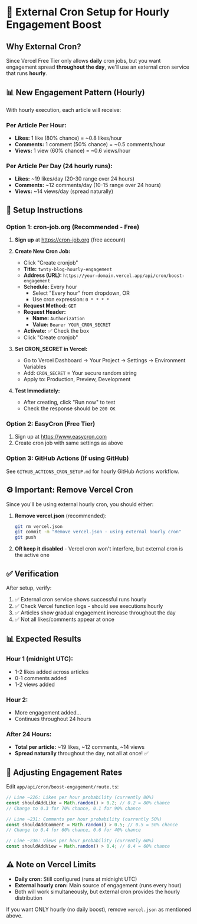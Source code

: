 # 🔄 External Cron Setup for Hourly Engagement Boost

## Why External Cron?

Since Vercel Free Tier only allows **daily** cron jobs, but you want engagement spread **throughout the day**, we'll use an external cron service that runs **hourly**.

## 📊 New Engagement Pattern (Hourly)

With hourly execution, each article will receive:

### Per Article Per Hour:
- **Likes:** 1 like (80% chance) = ~0.8 likes/hour
- **Comments:** 1 comment (50% chance) = ~0.5 comments/hour  
- **Views:** 1 view (60% chance) = ~0.6 views/hour

### Per Article Per Day (24 hourly runs):
- **Likes:** ~19 likes/day (20-30 range over 24 hours)
- **Comments:** ~12 comments/day (10-15 range over 24 hours)
- **Views:** ~14 views/day (spread naturally)

## 🚀 Setup Instructions

### Option 1: cron-job.org (Recommended - Free)

1. **Sign up** at https://cron-job.org (free account)

2. **Create New Cron Job:**
   - Click "Create cronjob"
   - **Title:** `twnty-blog-hourly-engagement`
   - **Address (URL):** `https://your-domain.vercel.app/api/cron/boost-engagement`
   - **Schedule:** Every hour
     - Select "Every hour" from dropdown, OR
     - Use cron expression: `0 * * * *`
   - **Request Method:** `GET`
   - **Request Header:**
     - **Name:** `Authorization`
     - **Value:** `Bearer YOUR_CRON_SECRET`
   - **Activate:** ✅ Check the box
   - Click "Create cronjob"

3. **Set CRON_SECRET in Vercel:**
   - Go to Vercel Dashboard → Your Project → Settings → Environment Variables
   - Add: `CRON_SECRET` = Your secure random string
   - Apply to: Production, Preview, Development

4. **Test Immediately:**
   - After creating, click "Run now" to test
   - Check the response should be `200 OK`

### Option 2: EasyCron (Free Tier)

1. Sign up at https://www.easycron.com
2. Create cron job with same settings as above

### Option 3: GitHub Actions (If using GitHub)

See `GITHUB_ACTIONS_CRON_SETUP.md` for hourly GitHub Actions workflow.

## ⚙️ Important: Remove Vercel Cron

Since you'll be using external hourly cron, you should either:

1. **Remove vercel.json** (recommended):
   ```bash
   git rm vercel.json
   git commit -m "Remove vercel.json - using external hourly cron"
   git push
   ```

2. **OR keep it disabled** - Vercel cron won't interfere, but external cron is the active one

## ✅ Verification

After setup, verify:

1. ✅ External cron service shows successful runs hourly
2. ✅ Check Vercel function logs - should see executions hourly
3. ✅ Articles show gradual engagement increase throughout the day
4. ✅ Not all likes/comments appear at once

## 📊 Expected Results

### Hour 1 (midnight UTC):
- 1-2 likes added across articles
- 0-1 comments added
- 1-2 views added

### Hour 2:
- More engagement added...
- Continues throughout 24 hours

### After 24 Hours:
- **Total per article:** ~19 likes, ~12 comments, ~14 views
- **Spread naturally** throughout the day, not all at once! ✅

## 🔧 Adjusting Engagement Rates

Edit `app/api/cron/boost-engagement/route.ts`:

```typescript
// Line ~226: Likes per hour probability (currently 80%)
const shouldAddLike = Math.random() > 0.2; // 0.2 = 80% chance
// Change to 0.3 for 70% chance, 0.1 for 90% chance

// Line ~231: Comments per hour probability (currently 50%)
const shouldAddComment = Math.random() > 0.5; // 0.5 = 50% chance
// Change to 0.4 for 60% chance, 0.6 for 40% chance

// Line ~236: Views per hour probability (currently 60%)
const shouldAddView = Math.random() > 0.4; // 0.4 = 60% chance
```

## ⚠️ Note on Vercel Limits

- **Daily cron:** Still configured (runs at midnight UTC)
- **External hourly cron:** Main source of engagement (runs every hour)
- Both will work simultaneously, but external cron provides the hourly distribution

If you want ONLY hourly (no daily boost), remove `vercel.json` as mentioned above.

